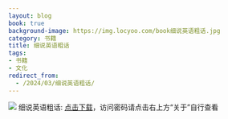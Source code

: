 ```yaml
---
layout: blog
book: true
background-image: https://img.locyoo.com/book细说英语粗话.jpg
category: 书籍
title: 细说英语粗话
tags:
- 书籍
- 文化
redirect_from:
  - /2024/03/细说英语粗话/
---
```

![](https://img.locyoo.com/book细说英语粗话.jpg)
细说英语粗话: <a name = "ref1" href="https://url18.ctfile.com/f/50983618-1380725161-77e343?p=3619">点击下载</a>，访问密码请点击右上方“关于”自行查看